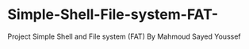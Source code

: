 # Simple-Shell-File-system-FAT-
Project Simple Shell and File system (FAT) By Mahmoud Sayed Youssef
